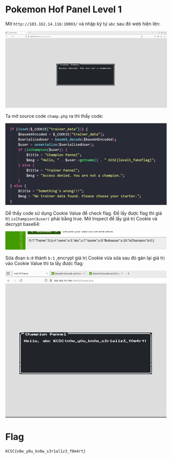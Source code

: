 # Pokemon Hof Panel Level 1

Mở ```http://103.162.14.116:10003/``` và nhập ký tự ```abc```  sau đó web hiện lên:

![](https://github.com/trongdat2993/KCSC_Recruitment/blob/main/Pokemon%20Hof%20Panel%20Level%201/Image/1.png)

Ta mở source code ```champ.php``` ra thì thấy code:

![](https://github.com/trongdat2993/KCSC_Recruitment/blob/main/Pokemon%20Hof%20Panel%20Level%201/Image/2.png)

Dễ thấy code sử dụng Cookie Value để check flag. Để lấy được flag thì giá trị ```isChampion($user)``` phải bằng true.
Mở Inspect để lấy giá trị Cookie và decrypt base64: 

![](https://github.com/trongdat2993/KCSC_Recruitment/blob/main/Pokemon%20Hof%20Panel%20Level%201/Image/3.png)

Sửa đoạn ```b:0``` thành ```b:1``` ,encrypt giá trị Cookie vừa sửa sau đó gán lại giá trị vào Cookie Value thì ta lấy được flag:

![](https://github.com/trongdat2993/KCSC_Recruitment/blob/main/Pokemon%20Hof%20Panel%20Level%201/Image/4.png)

# Flag

```KCSC{n0w_y0u_kn0w_s3r1al1z3_f0m4rt}```

